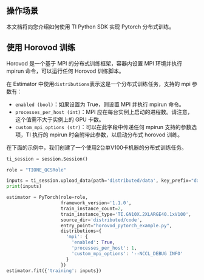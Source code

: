 ## 操作场景
本文档将向您介绍如何使用 TI Python SDK 实现 Pytorch 分布式训练。

## 使用 Horovod 训练
Horovod 是一个基于 MPI 的分布式训练框架，容器内设置 MPI 环境并执行 mpirun 命令，可以运行任何 Horovod 训练脚本。

在 Estimator 中使用`distributions`表示这是一个分布式训练任务，支持的 mpi 参数有：
- `enabled (bool)`：如果设置为 True，则设置 MPI 并执行 mpirun 命令。
- `processes_per_host (int)`：MPI 应在每台实例上启动的进程数。请注意，这个值需不大于实例上的 GPU 卡数。
- `custom_mpi_options (str)`：可以在此字段中传递任何 mpirun 支持的参数选项，TI 执行的 mpirun 时会附带此参数，以启动分布式 horovod 训练。

在下面的示例中，我们创建了一个使用2台单V100卡机器的分布式训练任务。
```python
ti_session = session.Session()

role = "TIONE_QCSRole"

inputs = ti_session.upload_data(path='distributed/data', key_prefix="data/pytorch_dist")
print(inputs)

estimator = PyTorch(role=role,
                    framework_version='1.1.0',
                    train_instance_count=2,
                    train_instance_type='TI.GN10X.2XLARGE40.1xV100',
                    source_dir='distributed/code',
                    entry_point="horovod_pytorch_example.py",
                    distributions={
                      'mpi': {
                        'enabled': True,
                        'processes_per_host': 1,
                        'custom_mpi_options': '--NCCL_DEBUG INFO'
                      }
                    })
estimator.fit({'training': inputs})
```
